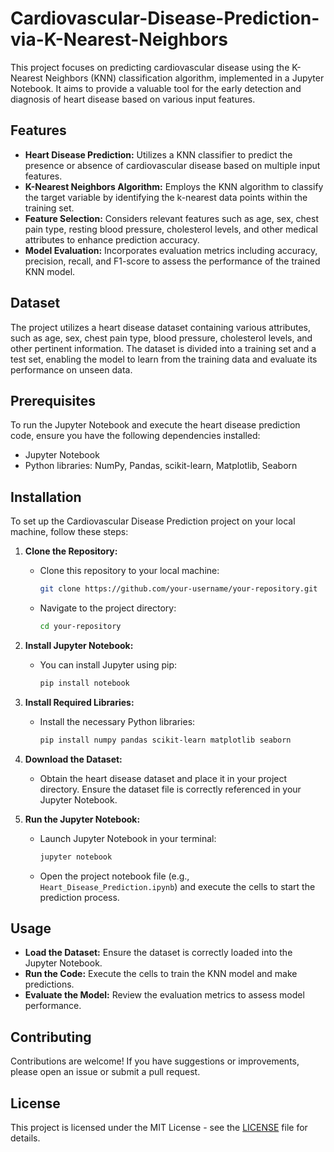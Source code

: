 # Cardiovascular-Disease-Prediction-via-K-Nearest-Neighbors
 This project focuses on predicting cardiovascular disease using the K-Nearest Neighbors (KNN) classification algorithm, implemented in a Jupyter Notebook. It aims to provide a valuable tool for the early detection and diagnosis of heart disease based on various input features.

## Features

- **Heart Disease Prediction:** Utilizes a KNN classifier to predict the presence or absence of cardiovascular disease based on multiple input features.
- **K-Nearest Neighbors Algorithm:** Employs the KNN algorithm to classify the target variable by identifying the k-nearest data points within the training set.
- **Feature Selection:** Considers relevant features such as age, sex, chest pain type, resting blood pressure, cholesterol levels, and other medical attributes to enhance prediction accuracy.
- **Model Evaluation:** Incorporates evaluation metrics including accuracy, precision, recall, and F1-score to assess the performance of the trained KNN model.

## Dataset

The project utilizes a heart disease dataset containing various attributes, such as age, sex, chest pain type, blood pressure, cholesterol levels, and other pertinent information. The dataset is divided into a training set and a test set, enabling the model to learn from the training data and evaluate its performance on unseen data.

## Prerequisites

To run the Jupyter Notebook and execute the heart disease prediction code, ensure you have the following dependencies installed:

- Jupyter Notebook
- Python libraries: NumPy, Pandas, scikit-learn, Matplotlib, Seaborn

## Installation

To set up the Cardiovascular Disease Prediction project on your local machine, follow these steps:

1. **Clone the Repository:**
   - Clone this repository to your local machine:
     ```bash
     git clone https://github.com/your-username/your-repository.git
     ```
   - Navigate to the project directory:
     ```bash
     cd your-repository
     ```

2. **Install Jupyter Notebook:**
   - You can install Jupyter using pip:
     ```bash
     pip install notebook
     ```

3. **Install Required Libraries:**
   - Install the necessary Python libraries:
     ```bash
     pip install numpy pandas scikit-learn matplotlib seaborn
     ```

4. **Download the Dataset:**
   - Obtain the heart disease dataset and place it in your project directory. Ensure the dataset file is correctly referenced in your Jupyter Notebook.

5. **Run the Jupyter Notebook:**
   - Launch Jupyter Notebook in your terminal:
     ```bash
     jupyter notebook
     ```
   - Open the project notebook file (e.g., `Heart_Disease_Prediction.ipynb`) and execute the cells to start the prediction process.

## Usage

- **Load the Dataset:** Ensure the dataset is correctly loaded into the Jupyter Notebook.
- **Run the Code:** Execute the cells to train the KNN model and make predictions.
- **Evaluate the Model:** Review the evaluation metrics to assess model performance.

## Contributing

Contributions are welcome! If you have suggestions or improvements, please open an issue or submit a pull request.

## License

This project is licensed under the MIT License - see the [LICENSE](LICENSE) file for details.

